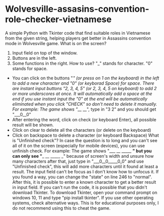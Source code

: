 # Wolvesville-assasins-convention-role-checker-vietnamese
A simple Python with Tkinter code that find suitable roles in Vietnamese from the given string, helping players get better in Assassins convention mode in Wolvesville game.
What is on the screen?
1. Input field on top of the window.
2. Buttons are in the left.
3. Some functions in the right.
How to use?
"_" stands for character.
"0" stands for space.
- You can click on the buttons "_" (or press on 1 on the keyboard) in the left to add a new character and "0" (or keyborad Space) for space. There are instant input buttons "2, 3, 4, 5" (or 2, 3, 4, 5 on keyboard) to add 2 or more underscores at once. It will automatically add a space at the end if you use instant input the "0" at the end will be automatically eliminated when you click "CHECK" so don't need to delete it manually.
For example: The game shows "___ __", type in "3 2" and you should get "___0__0"
- After entering the word, click on check (or keyboard Enter), all possible result will be shown.
- Click on clear to delete all the characters (or delete on the keyboard)
- Click on backspace to delete a character (or keyboard Backspace)
What is "Unfinished check"?
In case the question is to long and you can't see all of it on the screen (especially for mobile devices), you can use unfinish check.
For example: The game shows "___ __ _____ __" but you can only see "___ __ _____ _" because of screen's width and unsure how many characters after that, just type in "___0__0_____0_0" and use "Unfinished check", this will add more characters until it found at least a result.
The input field can't be focus as I don't know how to unfocus it. If you found a way, you can change the "state" on line 246 to "normal". After this, it is possible to enter a known character to get a better result in input field.
If you can't run the code, it is possible that you didn't download Tkinter. To download Tkinter, open your command prompt on windows 10, 11 and type "pip install tkinter". If you use other operating systems, check alternative ways.
This is for educational purposes only, I do not recommend using this to cheat the game.